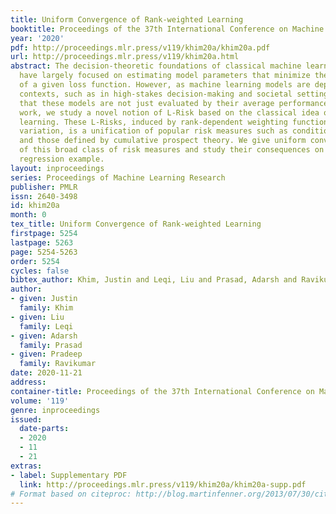 ```yaml
---
title: Uniform Convergence of Rank-weighted Learning
booktitle: Proceedings of the 37th International Conference on Machine Learning
year: '2020'
pdf: http://proceedings.mlr.press/v119/khim20a/khim20a.pdf
url: http://proceedings.mlr.press/v119/khim20a.html
abstract: The decision-theoretic foundations of classical machine learning models
  have largely focused on estimating model parameters that minimize the expectation
  of a given loss function. However, as machine learning models are deployed in varied
  contexts, such as in high-stakes decision-making and societal settings, it is clear
  that these models are not just evaluated by their average performances. In this
  work, we study a novel notion of L-Risk based on the classical idea of rank-weighted
  learning. These L-Risks, induced by rank-dependent weighting functions with bounded
  variation, is a unification of popular risk measures such as conditional value-at-risk
  and those defined by cumulative prospect theory. We give uniform convergence bounds
  of this broad class of risk measures and study their consequences on a logistic
  regression example.
layout: inproceedings
series: Proceedings of Machine Learning Research
publisher: PMLR
issn: 2640-3498
id: khim20a
month: 0
tex_title: Uniform Convergence of Rank-weighted Learning
firstpage: 5254
lastpage: 5263
page: 5254-5263
order: 5254
cycles: false
bibtex_author: Khim, Justin and Leqi, Liu and Prasad, Adarsh and Ravikumar, Pradeep
author:
- given: Justin
  family: Khim
- given: Liu
  family: Leqi
- given: Adarsh
  family: Prasad
- given: Pradeep
  family: Ravikumar
date: 2020-11-21
address: 
container-title: Proceedings of the 37th International Conference on Machine Learning
volume: '119'
genre: inproceedings
issued:
  date-parts:
  - 2020
  - 11
  - 21
extras:
- label: Supplementary PDF
  link: http://proceedings.mlr.press/v119/khim20a/khim20a-supp.pdf
# Format based on citeproc: http://blog.martinfenner.org/2013/07/30/citeproc-yaml-for-bibliographies/
---
```

